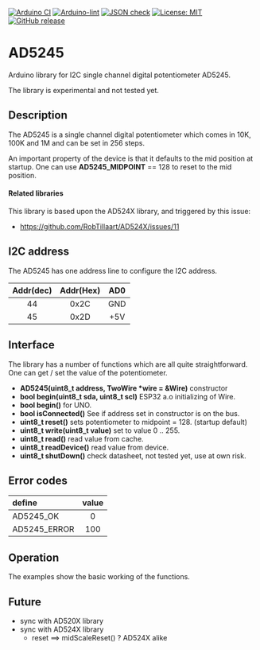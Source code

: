 
[![Arduino CI](https://github.com/RobTillaart/AD5245/workflows/Arduino%20CI/badge.svg)](https://github.com/marketplace/actions/arduino_ci)
[![Arduino-lint](https://github.com/RobTillaart/AD5245/actions/workflows/arduino-lint.yml/badge.svg)](https://github.com/RobTillaart/AD5245/actions/workflows/arduino-lint.yml)
[![JSON check](https://github.com/RobTillaart/AD5245/actions/workflows/jsoncheck.yml/badge.svg)](https://github.com/RobTillaart/AD5245/actions/workflows/jsoncheck.yml)
[![License: MIT](https://img.shields.io/badge/license-MIT-green.svg)](https://github.com/RobTillaart/AD5245/blob/master/LICENSE)
[![GitHub release](https://img.shields.io/github/release/RobTillaart/AD5245.svg?maxAge=3600)](https://github.com/RobTillaart/AD5245/releases)


# AD5245

Arduino library for I2C single channel digital potentiometer AD5245.

The library is experimental and not tested yet.


## Description

The AD5245 is a single channel digital potentiometer which comes in
10K, 100K and 1M and can be set in 256 steps.

An important property of the device is that it defaults
to the mid position at startup.
One can use **AD5245_MIDPOINT** == 128 to reset to the mid position.


#### Related libraries

This library is based upon the AD524X library, and triggered by this issue:
- https://github.com/RobTillaart/AD524X/issues/11


## I2C address

The AD5245 has one address line to configure the I2C address.

| Addr(dec)| Addr(Hex) |  AD0  |
|:--------:|:---------:|:-----:|
|  44      |  0x2C     |  GND  |
|  45      |  0x2D     |  +5V  |


## Interface

The library has a number of functions which are all quite straightforward.
One can get / set the value of the potentiometer.

- **AD5245(uint8_t address, TwoWire \*wire = &Wire)** constructor
- **bool begin(uint8_t sda, uint8_t scl)** ESP32 a.o initializing of Wire.
- **bool begin()** for UNO.
- **bool isConnected()** See if address set in constructor is on the bus.
- **uint8_t reset()** sets potentiometer to midpoint = 128. (startup default)
- **uint8_t write(uint8_t value)** set to value 0 .. 255.
- **uint8_t read()** read value from cache.
- **uint8_t readDevice()** read value from device.
- **uint8_t shutDown()** check datasheet, not tested yet, use at own risk.


## Error codes

|  define        |  value  |
|:---------------|:-------:|
|  AD5245_OK     |   0     |
|  AD5245_ERROR  |  100    |


## Operation

The examples show the basic working of the functions.


## Future

- sync with AD520X library
- sync with AD524X library
  - reset ==> midScaleReset() ?  AD524X alike

